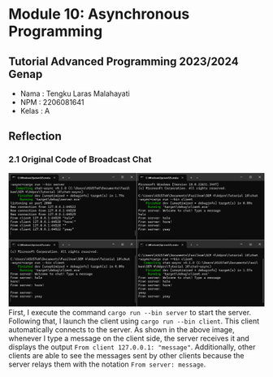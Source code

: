 # Module 10: Asynchronous Programming
## Tutorial Advanced Programming 2023/2024 Genap

* Nama  : Tengku Laras Malahayati
* NPM   : 2206081641
* Kelas : A

## Reflection
### 2.1 Original Code of Broadcast Chat
![Original Code & How It Works](sources/2.1.png)
First, I execute the command `cargo run --bin server` to start the server. Following that, I launch the client using `cargo run --bin client`. This client automatically connects to the server. As shown in the above image, whenever I type a message on the client side, the server receives it and displays the output `From client 127.0.0.1: "message"`. Additionally, other clients are able to see the messages sent by other clients because the server relays them with the notation `From server: message`.